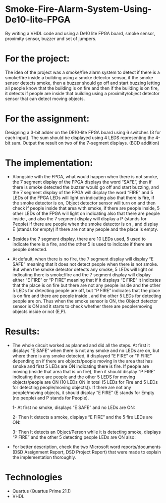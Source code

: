 # Smoke-Fire-Alarm-System-Using-De10-lite-FPGA
By writing a VHDL code and using a De10 lite FPGA board, smoke sensor,  proximity sensor, buzzer and set of jumpers.





# For the project:
The idea of the project was a smoke/fire alarm system to detect if there is a smoke/fire inside a building using a smoke detector sensor, if the smoke sensor detects smoke, then a buzzer should go off and start buzzing letting all people know that the building is on fire and then if the building is on fire, it detects if people are inside that building using a proximity/object detector sensor that can detect moving objects.


# For the assignment:
Designing a 3-bit adder on the DE10-lite FPGA board using 6 switches (3 for each input). The sum should be displayed using 4 LEDS representing the 4-bit sum. Output the result on two of the 7-segment displays. (BCD addition)


# The implementation:

-	Alongside with the FPGA, what would happen when there is not smoke, the 7 segment display of the FPGA displays the word “SAFE”, then if there is smoke detected the buzzer would go off and start buzzing, and the 7 segment display of the FPGA will display the word “FIRE” and 5 LEDs of the FPGA LEDs will light on indicating also that there is fire, if the smoke detector is on, Object detector sensor will turn on and then check if people inside that area with smoke, if there are people inside, 5 other LEDs of the FPGA will light on indicating also that there are people inside , and also the 7 segment display will display a P (stands for People) if there are people when the smoke detector is on , and display E (stands for empty) if there are not any people and the place is empty.


-	Besides the 7 segment display, there are 10 LEDs used, 5 used to indicate there is a fire, and the other 5 is used to indicate if there are people detected.


-	 At default, when there is no fire, the 7 segment display will display “E SAFE” meaning that it does not detect people when there is not smoke. But when the smoke detector detects any smoke, 5 LEDs will light on indicating there is smoke/fire and the 7 segment display will display either “E FIRE”  or     “P FIRE” meaning that if it displays   “E FIRE” it indicates that the place is on fire but there are not any people inside and the other 5 LEDs for detecting people are off, but “P FIRE” indicates that the place is on fire and there are people inside , and the other 5 LEDs for detecting people are on. Thus when the smoke sensor is ON, the Object detector sensor is ON and it starts to check whether there are people/moving objects inside or not (E,P).


# Results:

- The whole circuit worked as planned and did all the steps. At first it displays “E SAFE” when there is not any smoke and no LEDs are on, but where there is any smoke detected, it displayed “E FIRE” or “P FIRE” depending on if there are objects/people moving in the area that has smoke and first 5 LEDs are ON indicating there is fire. If people are moving (inside that area that is on fire), then it should display “P FIRE” indicating there are people and the other 5 LEDS for moving objects/people are ON (10 LEDs ON in total (5 LEDs for Fire and 5 LEDs for detecting people/moving objects)). If there are not any people/moving objects, it should display “E FIRE” (E stands for Empty (no people) and P stands for People). 

    1- At first no smoke, displays “E SAFE” and no LEDs are ON:

    2- Then It detects a smoke, displays “E FIRE” and the 5 fire LEDs are ON:

    3- Then It detects an Object/Person while it is detecting smoke, displays “P FIRE” and the other 5 detecting people LEDs are ON also:


* For better description, check the two Microsoft word reports/documents (DSD Assignment Report, DSD Project Report) that were made to explain the implementation thoroughly.


# Technologies
* Quartus (Quartus Prime 21.1)
* VHDL

